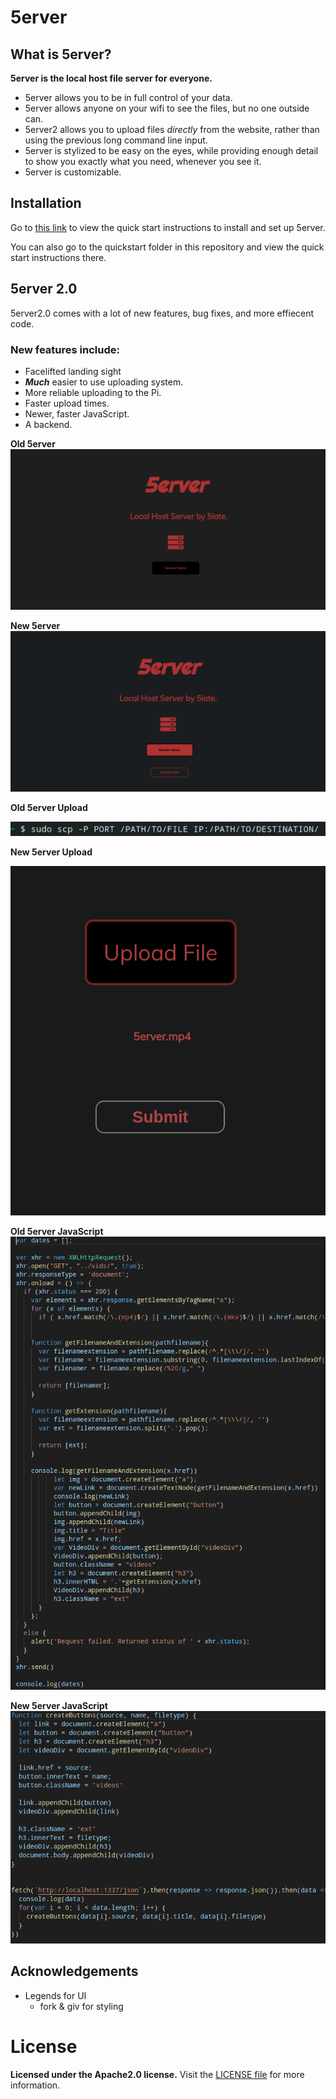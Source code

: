 # 5erver

## What is 5erver?

**5erver is the local host file server for everyone.**

- 5erver allows you to be in full control of your data.
- 5erver allows anyone on your wifi to see the files, but no one outside can.
- 5erver2 allows you to upload files *directly* from the website, rather than using the previous long command line input.
- 5erver is stylized to be easy on the eyes, while providing enough detail to show you exactly what you need, whenever you see it. 
- 5erver is customizable.

## Installation

Go to [this link](https://drive.google.com/file/d/1wv_pCZj_63F5YdekDLOGboFvkIPzhw7Z/view?usp=sharing) to view the quick start instructions to install and set up 5erver.

You can also go to the quickstart folder in this repository and view the quick start instructions there.

## 5erver 2.0

5erver2.0 comes with a lot of new features, bug fixes, and more effiecent code.

### New features include:
- Facelifted landing sight
- ***Much*** easier to use uploading system.
- More reliable uploading to the Pi.
- Faster upload times.
- Newer, faster JavaScript.
- A backend.

**Old 5erver**
![Old 5erver](./imgs/old5erver.png)

**New 5erver**
![New 5erver](./imgs/new5erver.png)

**Old 5erver Upload**

![Old 5erver upload](./imgs/old5erverupload.png)

**New 5erver Upload**

![New 5erver Upload](./imgs/new5erverupload.png)

**Old 5erver JavaScript**
![Old 5erver JavaScript](./imgs/old5erverjs.png)

**New 5erver JavaScript**
![New 5erver JavaScript](./imgs/new5erverjs.png)
## Acknowledgements

- Legends for UI
    - fork & giv for styling

# License

**Licensed under the Apache2.0 license.**
Visit the [LICENSE file](LICENSE) for more information.